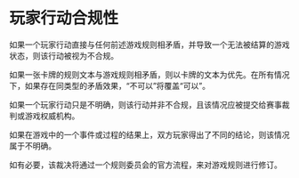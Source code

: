 # 玩家行动合规性

如果一个玩家行动直接与任何前述游戏规则相矛盾，并导致一个无法被结算的游戏状态，则该行动被视为不合规。

如果一张卡牌的规则文本与游戏规则相矛盾，则以卡牌的文本为优先。在所有情况下，如果存在同类型的矛盾效果，“不可以”将覆盖“可以”。

如果一个玩家行动只是不明确，则该行动并非不合规，且该情况应被提交给赛事裁判或游戏权威机构。

如果在游戏中的一个事件或过程的结果上，双方玩家得出了不同的结论，则该情况属于不明确。

如有必要，该裁决将通过一个规则委员会的官方流程，来对游戏规则进行修订。
